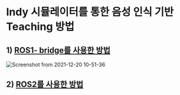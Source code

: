 # Indy 시뮬레이터를 통한 음성 인식 기반 Teaching 방법 

## 1) [ROS1- bridge를 사용한 방법](https://github.com/GeunYoungHong/PBL/blob/main/ros1_bridge/readme.md)
![Screenshot from 2021-12-20 10-51-36](https://user-images.githubusercontent.com/86825634/146700761-9ca9c3ed-b6ce-41db-a75d-f5c6aa9c5e15.png)

## 2) [ROS2를 사용한 방법](https://github.com/GeunYoungHong/PBL/blob/main/ros2/readme.md)
